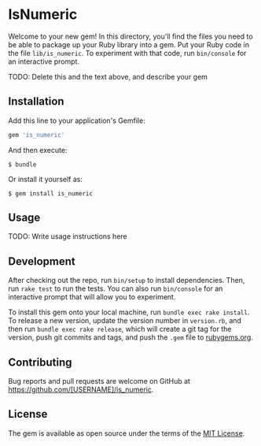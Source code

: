 # IsNumeric

Welcome to your new gem! In this directory, you'll find the files you need to be able to package up your Ruby library into a gem. Put your Ruby code in the file `lib/is_numeric`. To experiment with that code, run `bin/console` for an interactive prompt.

TODO: Delete this and the text above, and describe your gem

## Installation

Add this line to your application's Gemfile:

```ruby
gem 'is_numeric'
```

And then execute:

    $ bundle

Or install it yourself as:

    $ gem install is_numeric

## Usage

TODO: Write usage instructions here

## Development

After checking out the repo, run `bin/setup` to install dependencies. Then, run `rake test` to run the tests. You can also run `bin/console` for an interactive prompt that will allow you to experiment.

To install this gem onto your local machine, run `bundle exec rake install`. To release a new version, update the version number in `version.rb`, and then run `bundle exec rake release`, which will create a git tag for the version, push git commits and tags, and push the `.gem` file to [rubygems.org](https://rubygems.org).

## Contributing

Bug reports and pull requests are welcome on GitHub at https://github.com/[USERNAME]/is_numeric.


## License

The gem is available as open source under the terms of the [MIT License](http://opensource.org/licenses/MIT).

